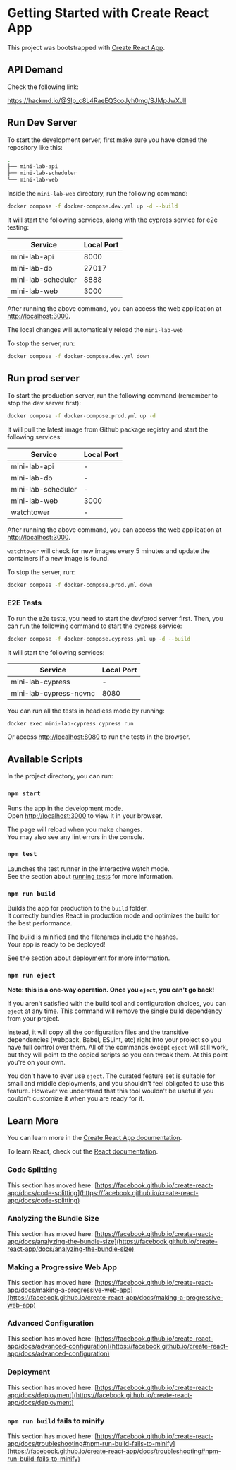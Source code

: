 # Getting Started with Create React App

This project was bootstrapped with [Create React App](https://github.com/facebook/create-react-app).
## API Demand
Check the following link:

https://hackmd.io/@SIp_c8L4RaeEQ3coJyh0mg/SJMpJwXJll

## Run Dev Server

To start the development server, first make sure you have cloned the repository like this:

```bash
.
├── mini-lab-api
├── mini-lab-scheduler
└── mini-lab-web
```

Inside the `mini-lab-web` directory, run the following command:

```bash
docker compose -f docker-compose.dev.yml up -d --build
```

It will start the following services, along with the cypress service for e2e testing:

| Service            | Local Port |
| ------------------ | ---------- |
| mini-lab-api       | 8000       |
| mini-lab-db        | 27017      |
| mini-lab-scheduler | 8888       |
| mini-lab-web       | 3000       |

After running the above command, you can access the web application at [http://localhost:3000](http://localhost:3000).

The local changes will automatically reload the `mini-lab-web`

To stop the server, run:

```bash
docker compose -f docker-compose.dev.yml down
```

## Run prod server

To start the production server, run the following command (remember to stop the dev server first):

```bash
docker compose -f docker-compose.prod.yml up -d
```

It will pull the latest image from Github package registry and start the following services:

| Service            | Local Port |
| ------------------ | ---------- |
| mini-lab-api       | -          |
| mini-lab-db        | -          |
| mini-lab-scheduler | -          |
| mini-lab-web       | 3000       |
| watchtower         | -          |

After running the above command, you can access the web application at [http://localhost:3000](http://localhost:3000).

`watchtower` will check for new images every 5 minutes and update the containers if a new image is found.

To stop the server, run:

```bash
docker compose -f docker-compose.prod.yml down
```

### E2E Tests

To run the e2e tests, you need to start the dev/prod server first. Then, you can run the following command to start the cypress service:

```bash
docker compose -f docker-compose.cypress.yml up -d --build
```

It will start the following services:

| Service                | Local Port |
| ---------------------- | ---------- |
| mini-lab-cypress       | -          |
| mini-lab-cypress-novnc | 8080       |

You can run all the tests in headless mode by running:

```bash
docker exec mini-lab-cypress cypress run
```

Or access [http://localhost:8080](http://localhost:8080) to run the tests in the browser.

## Available Scripts

In the project directory, you can run:

### `npm start`

Runs the app in the development mode.\
Open [http://localhost:3000](http://localhost:3000) to view it in your browser.

The page will reload when you make changes.\
You may also see any lint errors in the console.

### `npm test`

Launches the test runner in the interactive watch mode.\
See the section about [running tests](https://facebook.github.io/create-react-app/docs/running-tests) for more information.

### `npm run build`

Builds the app for production to the `build` folder.\
It correctly bundles React in production mode and optimizes the build for the best performance.

The build is minified and the filenames include the hashes.\
Your app is ready to be deployed!

See the section about [deployment](https://facebook.github.io/create-react-app/docs/deployment) for more information.

### `npm run eject`

**Note: this is a one-way operation. Once you `eject`, you can't go back!**

If you aren't satisfied with the build tool and configuration choices, you can `eject` at any time. This command will remove the single build dependency from your project.

Instead, it will copy all the configuration files and the transitive dependencies (webpack, Babel, ESLint, etc) right into your project so you have full control over them. All of the commands except `eject` will still work, but they will point to the copied scripts so you can tweak them. At this point you're on your own.

You don't have to ever use `eject`. The curated feature set is suitable for small and middle deployments, and you shouldn't feel obligated to use this feature. However we understand that this tool wouldn't be useful if you couldn't customize it when you are ready for it.

## Learn More

You can learn more in the [Create React App documentation](https://facebook.github.io/create-react-app/docs/getting-started).

To learn React, check out the [React documentation](https://reactjs.org/).

### Code Splitting

This section has moved here: [https://facebook.github.io/create-react-app/docs/code-splitting](https://facebook.github.io/create-react-app/docs/code-splitting)

### Analyzing the Bundle Size

This section has moved here: [https://facebook.github.io/create-react-app/docs/analyzing-the-bundle-size](https://facebook.github.io/create-react-app/docs/analyzing-the-bundle-size)

### Making a Progressive Web App

This section has moved here: [https://facebook.github.io/create-react-app/docs/making-a-progressive-web-app](https://facebook.github.io/create-react-app/docs/making-a-progressive-web-app)

### Advanced Configuration

This section has moved here: [https://facebook.github.io/create-react-app/docs/advanced-configuration](https://facebook.github.io/create-react-app/docs/advanced-configuration)

### Deployment

This section has moved here: [https://facebook.github.io/create-react-app/docs/deployment](https://facebook.github.io/create-react-app/docs/deployment)

### `npm run build` fails to minify

This section has moved here: [https://facebook.github.io/create-react-app/docs/troubleshooting#npm-run-build-fails-to-minify](https://facebook.github.io/create-react-app/docs/troubleshooting#npm-run-build-fails-to-minify)
